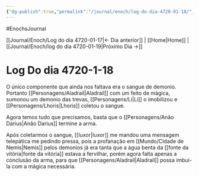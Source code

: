 ```yaml
---
{"dg-publish":true,"permalink":"/journal/enoch/log-do-dia-4720-01-18/","dgHomeLink":true,"dgPassFrontmatter":false,"dgShowBacklinks":true,"dgShowLocalGraph":true}
---
```


#EnochsJournal 

[[Journal/Enoch/Log do dia 4720-01-17|<- Dia anterior]] | [[Home|Home]] | [[Journal/Enoch/log do dia 4720-01-19|Próximo Dia ->]]

# Log Do dia 4720-1-18
O único componente que ainda nos faltava era o sangue de demonio. Portanto [[Personagens/Aladrail|Aladrail]] com um feito de mágica, sumonou um demonio das trevas, [[Personagens/Li|Li]] o imobilizou e [[Personagens/Lhoris|Lhoris]] coletou o sangue.

Agora temos tudo que precisamos, basta que o [[Personagens/Anão Darius|Anão Darius]] termine a arma.

Após coletarmos o sangue, [[Iuxor|Iuxor]] me mandou uma mensagem telepática me pedindo pressa, pois a profanação em [[Mundo/Cidade de Nemis|Nemis]] pelos demonios já era tanta que a água benta da [[fonte da vitória|fonte da vitória]] estava a fervilhar, porém agora falta apenas a conclusão da arma, para que [[Personagens/Aladrail|Aladrail]] possa imbuí-la com a mágica necessária.
